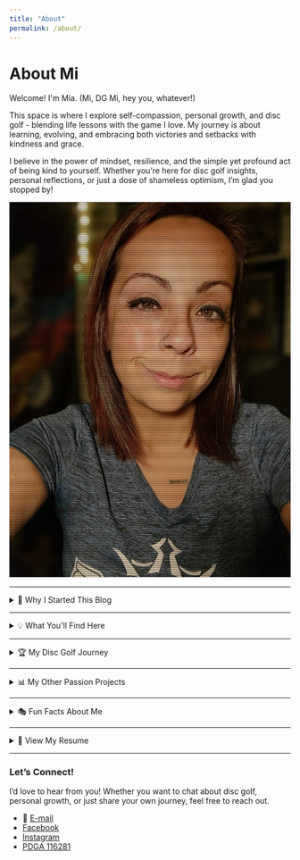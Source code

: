 ```yaml
---
title: "About"
permalink: /about/
---
```


# About Mi

Welcome! I'm Mia. (Mi, DG Mi, hey you, whatever!) 

This space is where I explore self-compassion, personal growth, and disc golf - blending life lessons with the game I love. My journey is about learning, evolving, and embracing both victories and setbacks with kindness and grace.

I believe in the power of mindset, resilience, and the simple yet profound act of being kind to yourself. Whether you’re here for disc golf insights, personal reflections, or just a dose of shameless optimism, I’m glad you stopped by!

![Mia - the author of this site](assets/images/Mi-Digital.jpg)

---

<details> 
<summary>🌱 Why I Started This Blog</summary>
<h2>Why I Started This Blog</h2>
For most of my life, I’ve been on a path of constant growth — sometimes intentional, sometimes chaotic. I’ve learned that <b>self-compassion is the foundation for progress</b>, and I wanted a space to share that journey.

Disc golf has become a huge part of my life, not just as a sport but as a mirror for self-improvement. Through every throw, win, and misstep, I see reflections of persistence, self-doubt, and the power of showing up for myself.

This blog is a place to document those lessons, offer encouragement, and remind anyone reading that growth is never linear—but it’s always worth it.
</details>

---

<details> 
<summary>💡 What You'll Find Here</summary>
<h2>What You'll Find Here</h2>
<ul>
 <li><b>Personal reflections</b> on self-worth, resilience, and overcoming setbacks</li>
 <li><b>Disc golf tournament experiences</b> and lessons learned on and off the course</li> 
 <li><b>Snapshots of my journey</b>, including struggles, breakthroughs, and everything in between</li> 
</ul>
</details>

---

<details> 
<summary>🏆 My Disc Golf Journey</summary>
<h2>My Disc Golf Journey</h2>
I’ve been competing in professional tournaments the past few years, constantly pushing myself to <i>play the course, not the competition</i> — though that’s easier said than done!

My goal is rarely to win (though, let’s be honest, that’s nice too 🥹), but to become the best version of myself through the sport. Disc golf has taught me patience, adaptability, and how to stay present.

I also track my disc golf progress meticulously, from tournament milestones to the exact lifespan of my discs. (Yes, spreadsheets are my love language. 🖤📊)
</details>

---

<details> 
<summary>📊 My Other Passion Projects</summary> 
<h2>My Other Passion Projects</h2>
Outside of disc golf, I love <i>tracking random data</i> and creating structured ways to measure growth. My <b>"Year of 36"</b> project is one of my biggest undertakings—an annual reflection and goal-setting system inspired by Groundhog Day Resolutions.

I've always got some ideas and new things I'd like to try up my sleeve...
</details>

---

<details>
<summary>🎭 Fun Facts About Me</summary>
<h2>Fun Facts About Me</h2> 
<ul>
<li><b>Favorite disc golf course</b>? Mmm, this one's always up in the air. I'm never mad about making the trek to play <a href="https://udisc.com/courses/lindsey-park-dgc-dogwood-yellow-Xv7q">Dogwood</a> or <a href="https://udisc.com/courses/brazos-park-east-the-b-east-uzjl">The Beast</a>.</li>  
<li><b>Most humbling tournament moment?</b> Ha - I could probably make a whole post on these alone. #StayHumble</li>
<li><b>>Biggest lesson learned this year?</b> Compassion starts with yourself.</li>
<li><b>I love:</b> Skull designs, deep conversations, and breaking limiting beliefs.</li>
</ul>
</details>

---

<details> 
<summary>📄 View My Resume</summary>
<h2>View My Resume</h2>
<a href="https://meeeyuh.github.io/assets/files/Resume-Mia-Lofton.pdf" download>Download My Resume</a>
</details>

---

### Let’s Connect!

I’d love to hear from you! Whether you want to chat about disc golf, personal growth, or just share your own journey, feel free to reach out.

- 📧 [E-mail](dgmi116281@gmail.com)
- [Facebook](https://www.facebook.com/dgmi116281)
- [Instagram](https://www.instagram.com/dgmi_/)
- [PDGA 116281](https://www.pdga.com/player/116281)
